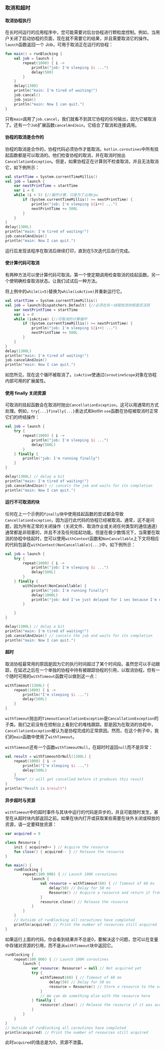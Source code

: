 ### 取消和超时

#### 取消协程执行

在长时间运行的应用程序中，您可能需要对后台协程进行颗粒度控制。例如，当用户关闭了启动协程的页面，现在就不需要它的结果，并且需要取消它的操作。`launch`函数返回一个 Job，可用于取消正在运行的协程：

```kotlin
fun main() = runBlocking {
    val job = launch {
        repeat(1000) { i ->
            println("job: I'm sleeping $i ...")
            delay(500)
        }
    }
    delay(1300)
    println("main: I'm tired of waiting!")
    job.cancel()
    job.join()
    println("main: Now I can quit.")
}
```

只有`main`调用了`job.cancel`，我们就看不到其它协程的任何输出，因为它被取消了。还有一个`Job`扩展函数`cancelAndJoin`，它结合了取消和连接调用。

#### 协程的取消是合作的

协程的取消是合作的，协程代码必须协作才能取消。`kotlin.coroutines`中所有挂起函数都是可以取消的。他们检查协程的取消，并在取消时抛出`CancellationException`。但是，如果协程正在计算则不检查取消，并且无法取消它，如下例所示：

```kotlin
val startTime = System.currentTimeMillis()
val job = launch {
    var nextPrintTime = startTime
    var i = 0
    while (i < 5) {//循环计算，只是为了占用cpu
        if (System.currentTimeMillis() >= nextPrintTime) {
            println("job: I'm sleeping ${i++} ...")
            nextPrintTime += 500L
        }
    }
}
delay(1300L)
println("main: I'm tired of waiting!")
job.cancelAndJoin()
println("main: Now I can quit.")
```

运行后发现该程序在取消后继续打印，直到在5次迭代后自行完成。

#### 使计算代码可取消

有两种方法可以使计算代码可取消。第一个使定期调用检查取消的挂起函数。另一个使明确检查取消状态。让我们试试后一种方法。

将上例中的`while(i<5)`替换为`while(isActive)`并重新运行它。

```kotlin
val startTime = System.currentTimeMillis()
val job = launch(Dispatchers.Default) {//必须在另一线程检测协程是否活跃
    var nextPrintTime = startTime
    var i = 0
    while (isActive) {//可取消的计算循环
        if (System.currentTimeMillis() >= nextPrintTime) {
            println("job: I'm sleeping ${i++} ...")
            nextPrintTime += 500L
        }
    }
}
delay(1300L)
println("main: I'm tired of waiting!")
job.cancelAndJoin()
println("main: Now I can quit.")
```

如您所见，现在这个循环被取消了。`isActive`使通过`CoroutineScope`对象在协程内部可用的扩展属性。

#### 使用 finally 关闭资源

可取消的挂起函数会在取消时抛出`CancellationException`，这可以用通常的方式处理。例如，`try{...}finally{...}`表达式和kotlin `use`函数在协程被取消时正常它们的终结操作：

```kotlin
val job = launch {
    try {
        repeat(1000) { i ->
            println("job: I'm sleeping $i ...")
            delay(500L)
        }
    } finally {
        println("job: I'm running finally")
    }
}

delay(1300L) // delay a bit
println("main: I'm tired of waiting!")
job.cancelAndJoin() // cancels the job and waits for its completion
println("main: Now I can quit.")
```

#### 运行不可取消的块

任何在上一个示例的`finally`块中使用挂起函数的尝试都会导致`CancellationException`，因为运行此代码的协程已经被取消。通常，这不是问题，因为所有正常的关闭操作（关闭文件、取消作业或关闭任何类型的通信通道）通常都是非阻塞的，并且不涉及任何挂起功能。但是在极少数情况下，当需要在取消的协程中挂起时，您可以使用`withContext`函数和`NonCancellable`上下文将相应的代码包装在`withContext(NonCancellable){...}`中，如下例所示：

```kotlin
val job = launch {
    try {
        repeat(1000) { i ->
            println("job: I'm sleeping $i ...")
            delay(500L)
        }
    } finally {
        withContext(NonCancellable) {
            println("job: I'm running finally")
            delay(1000L)
            println("job: And I've just delayed for 1 sec because I'm non-cancellable")
        }

    }
}

delay(1300L) // delay a bit
println("main: I'm tired of waiting!")
job.cancelAndJoin() // cancels the job and waits for its completion
println("main: Now I can quit.")
```

#### 超时

取消协程最常用的原因是因为它的执行时间超过了某个时间段。虽然您可以手动跟踪，在延迟之后在一个单独的协程中持有被跟踪协程的引用，以取消协程。但有一个随时可用的`withTimeout`函数可以做到这一点：

```kotlin
withTimeout(1300L) {
    repeat(1000) { i ->
        println("I'm sleeping $i ...")
        delay(500L)
    }
}
```

`withTimeout`抛出的`TimeoutCancellationException`是`CancallationException`的子类。我们之前没有在控制台上看到它的堆栈跟踪。那是因为在取消的协程中，`CancellationException`被认为是协程完成的正常原因。然而，在这个例子中，我们的`main`函数中使用了`withTimeout`。

`withTimeout`还有一个函数`withTimeoutNull`，在超时时返回`null`而不是异常：

```kotlin
val result = withTimeoutOrNull(1300L) {
    repeat(1000) { i ->
        println("I'm sleeping $i ...")
        delay(500L)
    }
    "Done" // will get cancelled before it produces this result
}
println("Result is $result")
```

#### 异步超时与资源

`withTimeout`中的超时事件与其块中运行的代码是异步的，并且可能随时发生，甚至在从超时块内部返回之前。如果在块内打开或获取某些需要在块外关闭或释放的资源，请一定要释放资源：

```kotlin
var acquired = 0

class Resource {
    init { acquired++ } // Acquire the resource
    fun close() { acquired-- } // Release the resource
}

fun main() {
    runBlocking {
        repeat(100_000) { // Launch 100K coroutines
            launch { 
                val resource = withTimeout(60) { // Timeout of 60 ms
                    delay(50) // Delay for 50 ms
                    Resource() // Acquire a resource and return it from withTimeout block     
                }
                resource.close() // Release the resource
            }
        }
    }
    // Outside of runBlocking all coroutines have completed
    println(acquired) // Print the number of resources still acquired
}
```

如果运行上面的代码，你会看到结果并不总是0，要解决这个问题，您可以在变量中存储对资源的引用，而不是从`withTimeout`块中返回它。

```kotlin
runBlocking {
    repeat(100_000) { // Launch 100K coroutines
        launch { 
            var resource: Resource? = null // Not acquired yet
            try {
                withTimeout(60) { // Timeout of 60 ms
                    delay(50) // Delay for 50 ms
                    resource = Resource() // Store a resource to the variable if acquired      
                }
                // We can do something else with the resource here
            } finally {  
                resource?.close() // Release the resource if it was acquired
            }
        }
    }
}
// Outside of runBlocking all coroutines have completed
println(acquired) // Print the number of resources still acquired
```

此时`acquired`的值总是为0，资源不泄露。